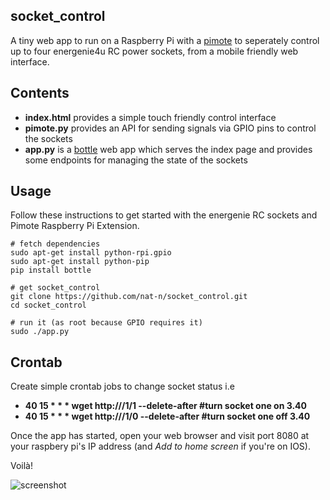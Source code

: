socket_control
--------------

A tiny web app to run on a Raspberry Pi with a
[pimote](https://energenie4u.co.uk/index.php/catalogue/product/ENER002-2PI) to
seperately control up to four energenie4u RC power sockets, from a mobile friendly
web interface.

## Contents

- **index.html** provides a simple touch friendly control interface
- **pimote.py** provides an API for sending signals via GPIO pins to control
  the sockets
- **app.py** is a [bottle](http://bottlepy.org/docs/dev/index.html) web app
  which serves the index page and provides some endpoints for managing the state
  of the sockets

## Usage

Follow these instructions to get started with the energenie RC sockets and
Pimote Raspberry Pi Extension.

    # fetch dependencies
    sudo apt-get install python-rpi.gpio
    sudo apt-get install python-pip
    pip install bottle

    # get socket_control
    git clone https://github.com/nat-n/socket_control.git
    cd socket_control

    # run it (as root because GPIO requires it)
    sudo ./app.py

## Crontab

 Create simple crontab jobs to change socket status i.e
 - **40 15 * * * wget http://<ip>/1/1 --delete-after #turn socket one on 3.40**
 - **40 15 * * * wget http://<ip>/1/0 --delete-after #turn socket one off 3.40**

Once the app has started, open your web browser and visit port 8080 at your
raspbery pi's IP address (and *Add to home screen* if you're on IOS).

Voilà!

![screenshot](https://raw.githubusercontent.com/nat-n/socket_control/master/screenshot.png)
